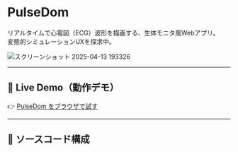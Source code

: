 # PulseDom

リアルタイムで心電図（ECG）波形を描画する、生体モニタ風Webアプリ。  
変態的シミュレーションUXを探求中。

![スクリーンショット 2025-04-13 193326](https://github.com/user-attachments/assets/7ed92374-0b58-44dc-8360-9ed85d7dd483)

---

## 🔴 Live Demo（動作デモ）

👉 [PulseDom をブラウザで試す](https://hentai-me.github.io/PulseDom/)

---

## 📁 ソースコード構成

